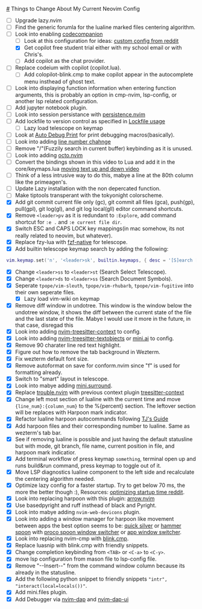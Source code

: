 [#](#) Things to Change About My Current Neovim Config
- [ ] Upgrade lazy.nvim
- [ ] Find the generic forumla for the lualine marked files centering algorithm.
- [ ] Look into enabling [codecompanion](https://github.com/olimorris/codecompanion.nvim/tree/main)
    - [ ] Look at this configuration for ideas: [custom config from reddit](https://github.com/oca159/lazyvim/blob/main/lua/plugins/codecompanion.lua)
    - [x] Get copilot free student trial either with my school email or with Chris's.
    - [ ] Add copilot as the chat provider.
- [ ] Replace codeium with copilot (copilot.lua).
    - [ ] Add colopilot-blink.cmp to make copilot appear in the autocomplete menu insthead of ghost text.
- [ ] Look into displaying function information when entering function arguments, this is probably an option in cmp-nvim, lsp-config, or another lsp related configuration.
- [ ] Add jupyter notebook plugin.
- [ ] Look into session persistance with [persistence.nvim](https://github.com/folke/persistence.nvim)
- [ ] Add lockfile to version control as specified in [Lockfile usage](https://lazy.folke.io/usage/lockfile)
    - [ ] Lazy load telescope on keymap
- [ ] Look at [Auto Debug Print](https://github.com/andrewferrier/debugprint.nvim) for print debugging macros(basically).
- [ ] Look into adding [line number chahnge](https://github.com/sethen/line-number-change-mode.nvim)
- [ ] Remove "<leader>/"(Fuzzily search in current buffer) keybinding as it is unused.
- [ ] Look into adding [octo.nvim](https://github.com/pwntester/octo.nvim)
- [ ] Convert the bindings shown in this video to Lua and add it in the core/keymaps.lua [moving text up and down video](https://www.youtube.com/watch?v=gNyNm5DsQ88&t=6s)
- [ ] Think of a less intrusive way to do this, mabye a line at the 80th column like the primeagen's.
- [ ] Update Lazy installation with the non depercated function.
- [ ] Make tiptools transperant with the tokyonight colorscheme.
- [x] Add git commit current file only (gc), git commit all files (gca), push(gp), pull(gpl), git log(gl), and git log local(gll) editor command shortcuts.
- [x] Remove `<leader>pv` as it is redundant to `:Explore`, add command shortcut for `:e .` and `:e current file dir`.
- [x] Switch ESC and CAPS LOCK key mappings(in mac somehow, its not really related to neovim, but whatever).
- [x] Replace fzy-lua with [fzf-native](https://github.com/nvim-telescope/telescope-fzf-native.nvim) for telescope.
- [x] Add builtin telescope keymap search by adding the following:
```lua
vim.keymap.set('n', '<leader>sk', builtin.keymaps, { desc = '[S]earch [K]eymaps' })
```
- [x] Change `<leader>ss` to `<leader>st` (Search Select Telescope).
- [x] Change `<leader>ds` to `<leader>ss` (Search Document Symbols).
- [x] Seperate `tpope/vim-sleuth`, `tpope/vim-rhubarb`, `tpope/vim-fugitive` into their own seperate files.
    - [x] Lazy load vim-wiki on keymap
- [x] Remove diff window in undotree. This window is the window below the undotree window, it shows the diff between the current state of the file and the last state of the file. Mabye I would use it more in the future, in that case, disregad this
- [x] Look into adding [nvim-treesitter-context](https://github.com/nvim-treesitter/nvim-treesitter-context) to config.
- [x] Look into adding [nvim-treesitter-textobjects](https://github.com/nvim-treesitter/nvim-treesitter-textobjects) or [mini.ai](https://github.com/echasnovski/mini.ai) to config.
- [x] Remove 90 charater line red text highlight.
- [x] Figure out how to remove the tab background in Wezterm.
- [x] Fix wezterm default font size.
- [x] Remove autoformat on save for conform.nvim since "<leader>f" is used for formatting already.
- [x] Switch to "smart" layout in telescope.
- [x] Look into mabye adding [mini.surround](https://github.com/echasnovski/mini.surround).
- [x] Replace [trouble.nvim](https://github.com/folke/trouble.nvim) with previous context plugin [treesitter-context](https://github.com/nvim-treesitter/nvim-treesitter-context)
- [x] Change left most section of lualine with the current time and move `{line_num}:{column_num}` to the %{percent} section. The leftover section will be replaces with Harpoon mark indicator.
- [x] Refactor lualine harpoon autocommands following [TJ's Guide](https://www.youtube.com/watch?v=ekMIIAqTZ34&list=WL&index=89)
- [x] Add harpoon files and their corresponding number to lualine. Same as wezterm's tab bar.
- [x] See if removing lualine is possible and just having the default statusline but with mode, git branch, file name, current position in file, and harpoon mark indicatior.
- [x] Add terminal workflow of press keymap `something`, terminal open up and runs build&run command, press keymap to toggle out of it. 
- [x] Move LSP diagnostics lualine component to the left side and recalculate the centering algorithm needed.
- [x] Optimize lazy config for a faster startup. Try to get below 70 ms, the more the better though :), Resources: [optimizing startup time reddit](https://www.reddit.com/r/neovim/comments/117zfq2/optimizing_my_startup_time/).
- [x] Look into replacing harpoon with this plugin: [arrow.nvim](https://github.com/otavioschwanck/arrow.nvim)
- [x] Use basedpyright and ruff insthead of black and Pyright.
- [x] Look into mabye adding `nvim-web-devicons` plugin.
- [x] Look into adding a window manager for harpoon like movement between apps the best option seems to be: [quick silver](https://github.com/quicksilver/Quicksilver) or [hammer spoon](https://github.com/Hammerspoon/hammerspoon) with [proco spoon window switcher](https://github.com/Porco-Rosso/PorcoSpoon/tree/main) or [app window switcher](https://www.hammerspoon.org/Spoons/AppWindowSwitcher.html#bindHotkeys).
- [x] Look into replacing nvim-cmp with [blink.cmp](https://github.com/Saghen/blink.cmp).
- [x] Replace luasnip with blink.cmp with friendly snippets.
- [x] Change completion keybinding from `<TAB>` or `<C-a>` to `<C-y>`.
- [x] move lsp configuration from mason file to lsp-config file.
- [x] Remove "--Insert--" from the command window column because its already in the statusline.
- [x] Add the following python snippet to friendly snippets `"intr", "interact(local=locals())"`.
- [x] Add mini.files plugin.
- [x] Add Debugger via [nvim-dap](https://github.com/mfussenegger/nvim-dap) and [nvim-dap-ui](https://github.com/rcarriga/nvim-dap-ui)
